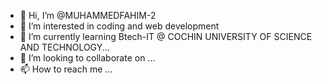 - 👋 Hi, I’m @MUHAMMEDFAHIM-2
- 👀 I’m interested in coding and web development
- 🌱 I’m currently learning Btech-IT @ COCHIN UNIVERSITY OF SCIENCE AND TECHNOLOGY...
- 💞️ I’m looking to collaborate on ...
- 📫 How to reach me ...

<!---
MUHAMMEDFAHIM-2/MUHAMMEDFAHIM-2 is a ✨ special ✨ repository because its `README.md` (this file) appears on your GitHub profile.
You can click the Preview link to take a look at your changes.
--->
